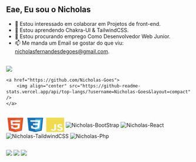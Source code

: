 ## Eae, Eu sou o Nicholas

- 👀 Estou interessado em colaborar em Projetos de front-end.
- 🌱 Estou aprendendo Chakra-UI & TailwindCSS.
- 💞️ Estou procurando emprego Como Desenvolvedor Web Junior.
- 📫 Me manda um Email se gostar do que viu: nicholasfernandesdegoes@gmail.com.

##

<div>
    <a href="https://github.com/Nicholas-Goes">
        <img align="center" src="https://github-readme-stats.vercel.app/api/pin/?username=Nicholas-Goes&repo=github-readme-stats" />
    </a>

    <a href="https://github.com/Nicholas-Goes">
        <img align="center" src="https://github-readme-stats.vercel.app/api/top-langs/?username=Nicholas-Goes&layout=compact" />
    </a>
</div>

<div style="display: inline_block"><br>
  <img align="center" alt="Nicholas-HTML" height="40" width="50" src="https://raw.githubusercontent.com/devicons/devicon/master/icons/html5/html5-original.svg">
  <img align="center" alt="Nicholas-CSS" height="40" width="50" src="https://raw.githubusercontent.com/devicons/devicon/master/icons/css3/css3-original.svg">
  <img align="center" alt="Nicholas-Js" height="40" width="50" src="https://raw.githubusercontent.com/devicons/devicon/master/icons/javascript/javascript-plain.svg">
  <img align="center" alt="Nicholas-BootStrap" height="40" width="50" src="https://cdn.jsdelivr.net/gh/devicons/devicon/icons/bootstrap/bootstrap-original.svg">
  <img align="center" alt="Nicholas-React" height="40" width="50" src="https://cdn.jsdelivr.net/gh/devicons/devicon/icons/react/react-original.svg">
  <img align="center" alt="Nicholas-TaildwindCSS" height="40" width="50" src="https://cdn.jsdelivr.net/gh/devicons/devicon/icons/tailwindcss/tailwindcss-plain.svg">
  <img align="center" alt="Nicholas-Php" height="40" width="50" src="https://cdn.jsdelivr.net/gh/devicons/devicon/icons/php/php-original.svg">
</div>

##
<div>
    <a href="https://www.linkedin.com/in/nicholasgoes" target="_blank"><img src="https://img.shields.io/badge/-LinkedIn-%230077B5?style=for-the-badge&logo=linkedin&logoColor=white" target="_blank"></a> 
    <a href="https://www.instagram.com/nicholasfgoes" target="_blank"><img src="https://img.shields.io/badge/-Instagram-%23E4405F?style=for-the-badge&logo=instagram&logoColor=white" target="_blank"></a>
    <a href = "mailto:nicholasfernandesdegoes@gmail.com"><img src="https://img.shields.io/badge/-Gmail-%23333?style=for-the-badge&logo=gmail&logoColor=white" target="_blank"></a>
</div>
